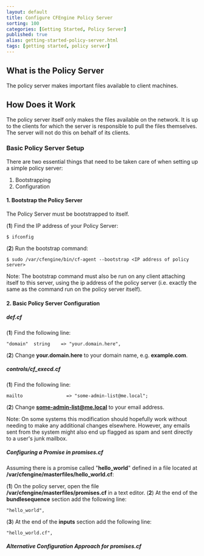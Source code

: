 ```yaml
---
layout: default
title: Configure CFEngine Policy Server
sorting: 100
categories: [Getting Started, Policy Server]
published: true
alias: getting-started-policy-server.html
tags: [getting started, policy server]
---
```


## What is the Policy Server 

The policy server makes important files available to client machines.

## How Does it Work ##

The policy server itself only makes the files available on the network. It is up to the clients for which the server is responsible to pull the files themselves. The server will not do this on behalf of its clients.

### Basic Policy Server Setup ###

There are two essential things that need to be taken care of when setting up a simple policy server:

1. Bootstrapping
2. Configuration

#### 1. Bootstrap the Policy Server ####

The Policy Server must be bootstrapped to itself. 

(**1**) Find the IP address of your Policy Server:

``` 
$ ifconfig
```

(**2**) Run the bootstrap command:

```
$ sudo /var/cfengine/bin/cf-agent --bootstrap <IP address of policy server>
```

Note: The bootstrap command must also be run on any client attaching itself to this server, using the ip address of the policy server (i.e. exactly the same as the command run on the policy server itself).

#### 2. Basic Policy Server Configuration ####

##### def.cf #####

(**1**) Find the following line:
```
"domain"  string    => "your.domain.here",
```
(**2**) Change **your.domain.here** to your domain name, e.g. **example.com**.

##### controls/cf_execd.cf #####

(**1**) Find the following line:
```
mailto                => "some-admin-list@me.local";
```
(**2**) Change **some-admin-list@me.local** to your email address.

Note: On some systems this modification should hopefully work without needing to make any additional changes elsewhere. However, any emails sent from the system might also end up flagged as spam and sent directly to a user's junk mailbox.


##### Configuring a Promise in promises.cf #####

Assuming there is a promise called "**hello_world**" defined in a file located at **/var/cfengine/masterfiles/hello_world.cf**:

(**1**) On the policy server, open the file **/var/cfengine/masterfiles/promises.cf** in a text editor.
(**2**) At the end of the **bundlesequence** section add the following line:

```
"hello_world",
```
(**3**) At the end of the **inputs** section add the following line:

```
"hello_world.cf",
```

##### Alternative Configuration Approach for promises.cf #####





